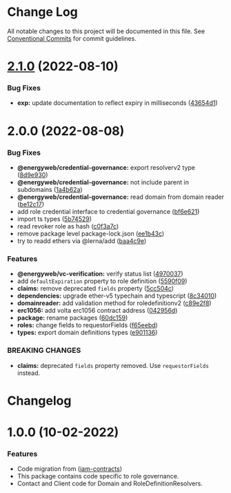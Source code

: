 # Change Log

All notable changes to this project will be documented in this file.
See [Conventional Commits](https://conventionalcommits.org) for commit guidelines.

# [2.1.0](https://github.com/energywebfoundation/iam-roles/compare/v2.0.0...v2.1.0) (2022-08-10)


### Bug Fixes

* **exp:** update documentation to reflect expiry in milliseconds ([43654d1](https://github.com/energywebfoundation/iam-roles/commit/43654d13cfb5076f9cbb5372d286b3beb0c749ae))





# 2.0.0 (2022-08-08)


### Bug Fixes

* **@energyweb/credential-governance:** export resolverv2 type ([8d9e930](https://github.com/energywebfoundation/iam-roles/commit/8d9e9302788536509e9723d6fc6f71824d193724))
* **@energyweb/credential-governance:** not include parent in subdomains ([1a4b62a](https://github.com/energywebfoundation/iam-roles/commit/1a4b62a05cda94d4b2607a31f11a7b8563c20d40))
* **@energyweb/credential-governance:** read domain from domain reader ([be12c17](https://github.com/energywebfoundation/iam-roles/commit/be12c178fb3301a038cd89d18e32a7966684b974))
* add role credential interface to credential governance ([bf6e621](https://github.com/energywebfoundation/iam-roles/commit/bf6e621182f882765f5bcd69c5b9c81e2389a932))
* import ts types ([5b74529](https://github.com/energywebfoundation/iam-roles/commit/5b74529e0ece38c7f85c3b0830a6a0c7ea63281b))
* read revoker role as hash ([c0f3a7c](https://github.com/energywebfoundation/iam-roles/commit/c0f3a7c4889b23dade12764dc7761eb616c96e9b))
* remove package level package-lock.json ([ee1b43c](https://github.com/energywebfoundation/iam-roles/commit/ee1b43c04e8c8fff56f7a62802dd54ecfd28738b))
* try to readd ethers via @lerna/add ([baa4c9e](https://github.com/energywebfoundation/iam-roles/commit/baa4c9e5a96d502703675bd7718fa40d39838c98))


### Features

* **@energyweb/vc-verification:** verify status list ([4970037](https://github.com/energywebfoundation/iam-roles/commit/497003799e4a03531d9fb8e7c2715e034dee9b08))
* add `defaultExpiration` property to role definition ([5590f09](https://github.com/energywebfoundation/iam-roles/commit/5590f09656ef3549a5a705f75a1be559db53ba97))
* **claims:** remove deprecated `fields` property ([5cc504c](https://github.com/energywebfoundation/iam-roles/commit/5cc504ccbcfaad7c1ec3761343376bf46f7cee82))
* **dependencies:** upgrade ether-v5 typechain and typescript ([8c34010](https://github.com/energywebfoundation/iam-roles/commit/8c340109236221acf51148d99278b4d5a5fd5af3))
* **domainreader:** add validation method for roledefinitionv2 ([c89e2f8](https://github.com/energywebfoundation/iam-roles/commit/c89e2f897522dda2dde66cabb49a6de88ba17a49))
* **erc1056:** add volta erc1056 contract address ([042956d](https://github.com/energywebfoundation/iam-roles/commit/042956d2fd0b9e5e515a510d86d6484750ce43a7))
* **package:** rename packages ([60dc159](https://github.com/energywebfoundation/iam-roles/commit/60dc159f84f27b2ca933c0fbabe1d6890e15dc7b))
* **roles:** change fields to requestorFields ([f65eebd](https://github.com/energywebfoundation/iam-roles/commit/f65eebd4577389ee939c80d056351deb80e45f16))
* **types:** export domain definitions types ([e901136](https://github.com/energywebfoundation/iam-roles/commit/e9011364ac1311e5a48321b0ab8cf20f4c89aeb0))


### BREAKING CHANGES

* **claims:** deprecated `fields` property removed. Use `requestorFields` instead.





# Changelog

# 1.0.0 (10-02-2022)

### Features

* Code migration from ([iam-contracts](https://github.com/energywebfoundation/iam-contracts))
* This package contains code specific to role governance. 
* Contact and Client code for Domain and RoleDefinitionResolvers.

